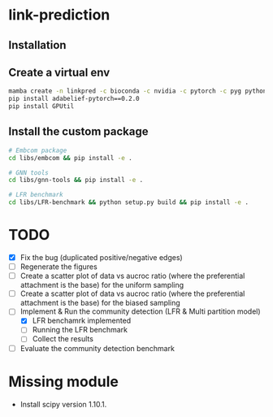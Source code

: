 # link-prediction

## Installation

## Create a virtual env

```bash
mamba create -n linkpred -c bioconda -c nvidia -c pytorch -c pyg python=3.11 cuda-version=12.1 pytorch torchvision torchaudio pytorch-cuda=12.1 snakemake graph-tool scikit-learn numpy==1.23.5 numba scipy==1.10.1 pandas polars networkx seaborn matplotlib gensim ipykernel tqdm black faiss-gpu pyg pytorch-sparse python-igraph -y
pip install adabelief-pytorch==0.2.0
pip install GPUtil
```

## Install the custom package

```bash
# Embcom package
cd libs/embcom && pip install -e .

# GNN tools
cd libs/gnn-tools && pip install -e .

# LFR benchmark
cd libs/LFR-benchmark && python setup.py build && pip install -e .
```


# TODO

- [x] Fix the bug (duplicated positive/negative edges)
- [ ] Regenerate the figures
- [ ] Create a scatter plot of data vs aucroc ratio (where the preferential attachment is the base) for the uniform sampling
- [ ] Create a scatter plot of data vs aucroc ratio (where the preferential attachment is the base) for the biased sampling
- [ ] Implement & Run the community detection (LFR & Multi partition model)
  - [x] LFR benchamrk implemented
  - [ ] Running the LFR benchmark
  - [ ] Collect the results
- [ ] Evaluate the community detection benchmark

# Missing module


- Install scipy version 1.10.1.


